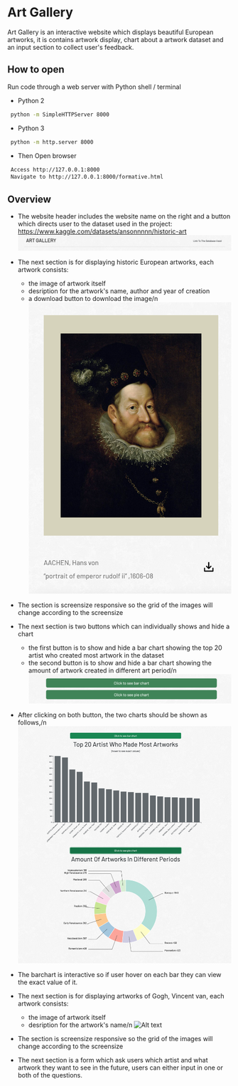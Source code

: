 # Art Gallery 
Art Gallery is an interactive website which displays beautiful European artworks, it is contains artwork display, chart about a artwork dataset and an input section to collect user's feedback.

## How to open
Run code through a web server with Python shell / terminal
- Python 2
```bash
 python -m SimpleHTTPServer 8000
```
- Python 3
```bash
 python -m http.server 8000
```
- Then Open browser
```bash
 Access http://127.0.0.1:8000
 Navigate to http://127.0.0.1:8000/formative.html
```

## Overview
- The website header includes the website name on the right and a button which directs user to the dataset used in the project: https://www.kaggle.com/datasets/ansonnnnn/historic-art
![Alt text](/image/header.png?raw=true "Optional Title")

- The next section is for displaying historic European artworks, each artwork consists:
  - the image of artwork itself
  - desription for the artwork's name, author and year of creation
  - a download button to download the image/n
![Alt text](/image/image.png?raw=true "Optional Title")
- The section is screensize responsive so the grid of the images will change according to the screensize

- The next section is two buttons which can individually shows and hide a chart 
  - the first button is to show and hide a bar chart showing the top 20 artist who created most artwork in the dataset
  - the second button is to show and hide a bar chart showing the amount of artwork created in different art period/n
![Alt text](/image/buttons.png?raw=true "Optional Title")
- After clicking on both button, the two charts should be shown as follows,/n
![Alt text](/image/charts.png?raw=true "Optional Title")
- The barchart is interactive so if user hover on each bar they can view the exact value of it.

- The next section is for displaying artworks of Gogh, Vincent van, each artwork consists:
  - the image of artwork itself
  - desription for the artwork's name/n
![Alt text](/image/van_gogh.png?raw=true "Optional Title")
- The section is screensize responsive so the grid of the images will change according to the screensize

- The next section is a form which ask users which artist and what artwork they want to see in the future, users can either input in one or both of the questions.


